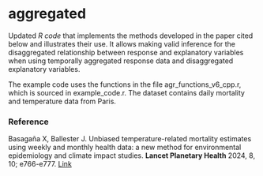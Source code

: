 # aggregated

Updated *R code* that implements the methods developed in the paper cited below and illustrates their use. It allows making valid inference for the disaggregated relationship between response and explanatory variables when using temporally aggregated response data and disaggregated explanatory variables.

The example code uses the functions in the file agr_functions_v6_cpp.r, which is sourced in example_code.r. The dataset contains daily mortality and temperature data from Paris.

### Reference ###
Basagaña X, Ballester J. Unbiased temperature-related mortality estimates using weekly and monthly health data: a new method for environmental epidemiology and climate impact studies. **Lancet Planetary Health**  2024, 8, 10; e766-e777. [Link](https://www.thelancet.com/journals/lanplh/article/PIIS2542-5196(24)00212-2/fulltext)

